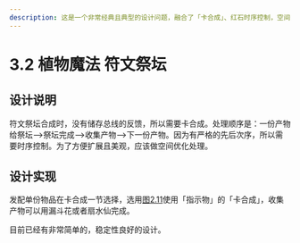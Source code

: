 ```yaml
---
description: 这是一个非常经典且典型的设计问题，融合了「卡合成」、红石时序控制，空间优化处理等等。主要难点在于发配单份物品和收集产物。
---
```


# 3.2 植物魔法 符文祭坛

## 设计说明 <a href="#_toc137910926" id="_toc137910926"></a>

符文祭坛合成时，没有储存总线的反馈，所以需要卡合成。处理顺序是：一份产物给祭坛-->祭坛完成-->收集产物-->下一份产物。因为有严格的先后次序，所以需要时序控制。为了方便扩展且美观，应该做空间优化处理。

## 设计实现 <a href="#_toc137910926" id="_toc137910926"></a>

发配单份物品在卡合成一节选择，选用[图2.11](../2-xiang-guan-de-gai-nian-yu-shi-xian/2.5-ka-he-cheng.md#\_toc137910917)使用「指示物」的「卡合成」，收集产物可以用漏斗花或者扇水仙完成。

目前已经有非常简单的，稳定性良好的设计。


